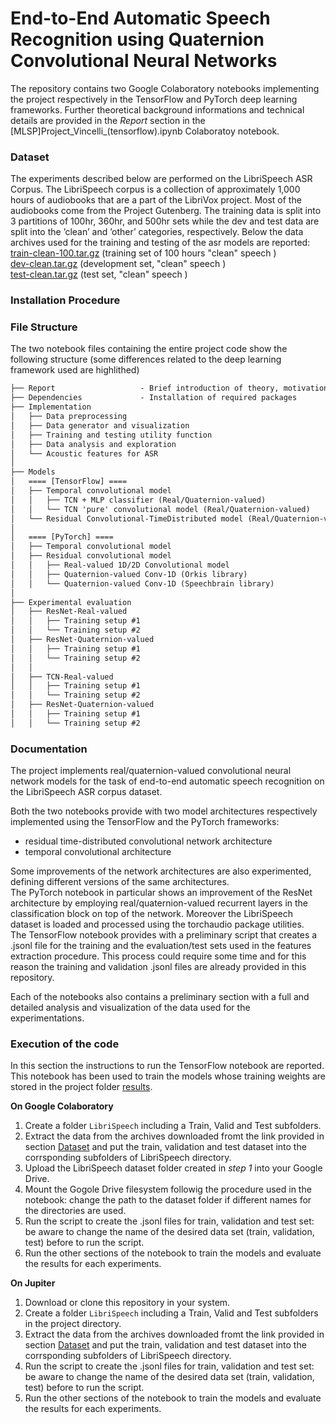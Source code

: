 # End-to-End Automatic Speech Recognition using Quaternion Convolutional Neural Networks
The repository contains two Google Colaboratory notebooks implementing the project respectively in the TensorFlow and PyTorch deep learning frameworks.
Further theoretical background informations and technical details are provided in the *Report* section in the [MLSP]Project_Vincelli_(tensorflow).ipynb Colaboratoy notebook.

### Dataset
The experiments described below are performed on the LibriSpeech ASR Corpus. The LibriSpeech corpus is a collection of approximately 1,000 hours of audiobooks that are a part of the LibriVox project. Most of the audiobooks come from the Project Gutenberg. The training data is split into 3 partitions of 100hr, 360hr, and 500hr sets while the dev and test data are split into the ’clean’ and ’other’ categories, respectively.
Below the data archives used for the training and testing of the asr models are reported:  
[train-clean-100.tar.gz](https://www.openslr.org/resources/12/train-clean-100.tar.gz) (training set of 100 hours "clean" speech )  
[dev-clean.tar.gz](https://www.openslr.org/resources/12/dev-clean.tar.gz) (development set, "clean" speech )  
[test-clean.tar.gz](https://www.openslr.org/resources/12/test-clean.tar.gz) (test set, "clean" speech )  


### Installation Procedure

### File Structure
The two notebook files containing the entire project code show the following structure (some differences related to the deep learning framework used are highlithed)

```txt
├── Report                   - Brief introduction of theory, motivations and proposed solution
├── Dependencies             - Installation of required packages
├── Implementation
│   ├── Data preprocessing      
│   ├── Data generator and visualization          
│   ├── Training and testing utility function            
│   ├── Data analysis and exploration            
│   └── Acoustic features for ASR             
│
├── Models
│   ==== [TensorFlow] ====
│   ├── Temporal convolutional model                  
│   │   ├── TCN + MLP classifier (Real/Quaternion-valued)                               
│   │   └── TCN 'pure' convolutional model (Real/Quaternion-valued)                              
│   └── Residual Convolutional-TimeDistributed model (Real/Quaternion-valued)               
│
│   ==== [PyTorch] ====
│   ├── Temporal convolutional model                  
│   ├── Residual convolutional model     
│   │   ├── Real-valued 1D/2D Convolutional model
│   │   ├── Quaternion-valued Conv-1D (Orkis library)
│   │   └── Quaternion-valued Conv-1D (Speechbrain library)
│
├── Experimental evaluation
│   ├── ResNet-Real-valued                
│   │   ├── Training setup #1                                
│   │   └── Training setup #2       
│   ├── ResNet-Quaternion-valued                
│   │   ├── Training setup #1                                 
│   │   └── Training setup #2  
│   │   
│   ├── TCN-Real-valued
│   │   ├── Training setup #1                              
│   │   └── Training setup #2  
│   ├── ResNet-Quaternion-valued                
│   │   ├── Training setup #1                                 
│   │   └── Training setup #2  
```

### Documentation
The project implements real/quaternion-valued convolutional neural network models for the task of end-to-end automatic speech recognition on the LibriSpeech ASR corpus dataset.  

Both the two notebooks provide with two model architectures respectively implemented using the TensorFlow and the PyTorch frameworks:
- residual time-distributed convolutional network architecture
- temporal convolutional architecture  

Some improvements of the network architectures are also experimented, defining different versions of the same architectures.  
The PyTorch notebook in particular shows an improvement of the ResNet architecture by employing real/quaternion-valued recurrent layers in the classification block on top of the network.  Moreover the LibriSpeech dataset is loaded and processed using the torchaudio package utilities.  
The TensorFlow notebook provides with a preliminary script that creates a .jsonl file for the training and the evaluation/test sets used in the features extraction procedure.  This process could require some time and for this reason the training and validation .jsonl files are already provided in this repository.  

Each of the notebooks also contains a preliminary section with a full and detailed analysis and visualization of the data used for the experimentations.  

### Execution of the code
In this section the instructions to run the TensorFlow notebook are reported. This notebook has been used to train the models whose training weights are stored in the project folder [results](results).

**On Google Colaboratory**  

1. Create a folder `LibriSpeech` including a Train, Valid and Test subfolders.
2. Extract the data from the archives downloaded fromt the link provided in section [Dataset](#dataset) and put the train, validation and test dataset into the corrsponding subfolders of LibriSpeech directory.
3. Upload the LibriSpeech dataset folder created in *step 1* into your Google Drive.
4. Mount the Gogole Drive filesystem followig the procedure used in the notebook: change the path to the dataset folder if different names for the directories are used.
5. Run the script to create the .jsonl files for train, validation and test set: be aware to change the name of the desired data set (train, validation, test) before to run the script.
6. Run the other sections of the notebook to train the models and evaluate the results for each experiments.

**On Jupiter**  

1. Download or clone this repository in your system.
2. Create a folder `LibriSpeech` including a Train, Valid and Test subfolders in the project directory.
3. Extract the data from the archives downloaded fromt the link provided in section [Dataset](#dataset) and put the train, validation and test dataset into the corrsponding subfolders of LibriSpeech directory.
5. Run the script to create the .jsonl files for train, validation and test set: be aware to change the name of the desired data set (train, validation, test) before to run the script.
6. Run the other sections of the notebook to train the models and evaluate the results for each experiments.
